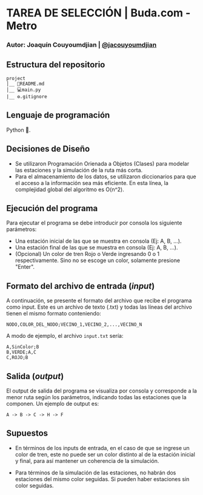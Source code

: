 # TAREA DE SELECCIÓN | Buda.com - Metro

### Autor: Joaquín Couyoumdjian | [@jacouyoumdjian](https://www.github.com/jacouyoumdjian)

## Estructura del repositorio

```
project
│__ 📑README.md
│__ 💻main.py
|__ ⚙️.gitignore

```

## Lenguaje de programación

Python :snake:.

## Decisiones de Diseño

- Se utilizaron Programación Orienada a Objetos (Clases) para modelar las estaciones y la simulación de la ruta más corta.
- Para el almacenamiento de los datos, se utilizaron diccionarios para que el acceso a la información sea más eficiente. En esta línea, la complejidad global del algoritmo es O(n^2).

## Ejecución del programa

Para ejecutar el programa se debe introducir por consola los siguiente parámetros:

- Una estación inicial de las que se muestra en consola (Ej: A, B, ...).
- Una estación final de las que se muestra en consola (Ej: A, B, ...).
- (Opcional) Un color de tren Rojo o Verde ingresando 0 o 1 respectivamente. Sino no se escoge un color, solamente presione "Enter".

## Formato del archivo de entrada (_input_)

A continuación, se presente el formato del archivo que recibe el programa como input. Este es un archivo de texto (.txt) y todas las líneas del archivo tienen el mismo formato conteniendo:

`NODO,COLOR_DEL_NODO;VECINO_1,VECINO_2,...,VECINO_N`

A modo de ejemplo, el archivo `input.txt` sería:

```
A,SinColor;B
B,VERDE;A,C
C,ROJO;B
```

## Salida (_output_)

El output de salida del programa se visualiza por consola y corresponde a la menor ruta según los parámetros, indicando todas las estaciones
que la componen. Un ejemplo de output es:

```
A -> B -> C -> H -> F
```

## Supuestos

- En términos de los inputs de entrada, en el caso de que se ingrese un color de tren, este no puede ser un color distinto al de la estación inicial y final, para así mantener un coherencia de la simulación.

- Para términos de la simulación de las estaciones, no habrán dos estaciones del mismo color seguidas. Si pueden haber estaciones sin color seguidas.
